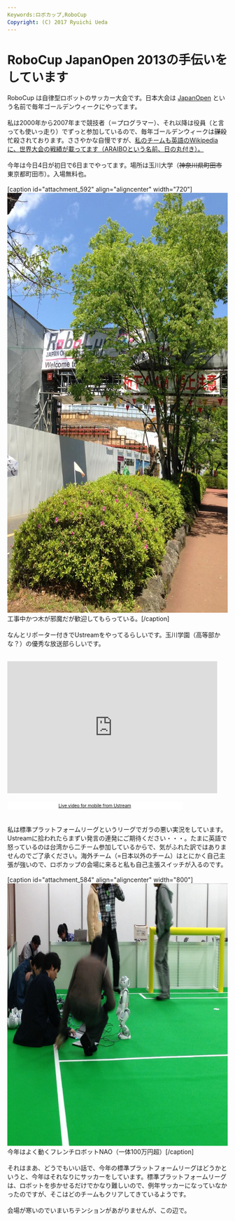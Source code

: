 ```yaml
---
Keywords:ロボカップ,RoboCup
Copyright: (C) 2017 Ryuichi Ueda
---
```


# RoboCup JapanOpen 2013の手伝いをしています
RoboCup は自律型ロボットのサッカー大会です。日本大会は <a href="http://www.tamagawa.ac.jp/robocup2013/" target="_blank">JapanOpen</a> という名前で毎年ゴールデンウィークにやってます。<br />
<br />
私は2000年から2007年まで競技者（＝プログラマー）、それ以降は役員（と言っても使いっ走り）でずっと参加しているので、毎年ゴールデンウィークは<del>謀殺</del>忙殺されております。ささやかな自慢ですが、<a href="http://en.wikipedia.org/wiki/RoboCup_Standard_Platform_League" target="_blank">私のチームも英語のWikipediaに、世界大会の戦績が載ってます（ARAIBOという名前、日の丸付き）。</a><br />
<br />
今年は今日4日が初日で6日までやってます。場所は玉川大学（<del>神奈川県町田市</del>東京都町田市）。入場無料也。<br />
<br />
[caption id="attachment_592" align="aligncenter" width="720"]<a href="gate.jpg"><img src="gate.jpg" alt="工事中かつ木が邪魔だが歓迎してもらっている。" width="720" height="960" class="size-full wp-image-592" /></a> 工事中かつ木が邪魔だが歓迎してもらっている。[/caption]<br />
<br />
なんとリポーター付きでUstreamをやってるらしいです。玉川学園（高等部かな？）の優秀な放送部らしいです。<br />
<br />
<iframe style="border: 0px none transparent;" src="http://www.ustream.tv/embed/14156091?v=3&amp;wmode=direct" height="302" width="480" frameborder="0" scrolling="no"></iframe><br />
<br />
<a style="padding: 2px 0px 4px; width: 400px; background: #ffffff; display: block; color: #000000; font-weight: normal; font-size: 10px; text-decoration: underline; text-align: center;" href="http://www.ustream.tv/everywhere" target="_blank">Live video for mobile from Ustream</a><br />
<br />
私は標準プラットフォームリーグというリーグでガラの悪い実況をしています。Ustreamに拾われたらまずい発言の連発にご期待ください・・・。たまに英語で怒っているのは台湾から二チーム参加しているからで、気がふれた訳ではありませんのでご了承ください。海外チーム（=日本以外のチーム）はとにかく自己主張が強いので、ロボカップの会場に来ると私も自己主張スイッチが入るのです。<br />
<br />
[caption id="attachment_584" align="aligncenter" width="800"]<a href="写真-2013-05-04-16-49-07.jpg"><img class=" wp-image-584" alt="写真 2013-05-04 16 49 07" src="写真-2013-05-04-16-49-07.jpg" width="800" height="600" /></a> 今年はよく動くフレンチロボットNAO（一体100万円超）[/caption]<br />
<br />
それはまあ、どうでもいい話で、今年の標準プラットフォームリーグはどうかというと、今年はそれなりにサッカーをしています。標準プラットフォームリーグは、ロボットを歩かせるだけでかなり難しいので、例年サッカーになっていなかったのですが、そこはどのチームもクリアしてきているようです。<br />
<br />
会場が寒いのでいまいちテンションがあがりませんが、この辺で。
